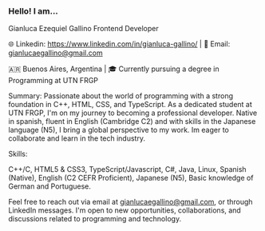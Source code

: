 ### Hello! I am...
Gianluca Ezequiel Gallino
Frontend Developer

🌐 Linkedin: https://www.linkedin.com/in/gianluca-gallino/ | 📧 Email: gianlucaegallino@gmail.com

🇦🇷 Buenos Aires, Argentina | 🎓 Currently pursuing a degree in Programming at UTN FRGP

Summary:
Passionate about the world of programming with a strong foundation in C++, HTML, CSS, and TypeScript. As a dedicated student at UTN FRGP, I'm on my journey to becoming a professional developer. Native in spanish, fluent in English (Cambridge C2) and with skills in the Japanese language (N5), I bring a global perspective to my work. Im eager to collaborate and learn in the tech industry.

Skills:

C++/C, 
HTML5 & CSS3, 
TypeScript/Javascript, 
C#, 
Java, 
Linux, 
Spanish (Native), 
English (C2 CEFR Proficient), 
Japanese (N5), 
Basic knowledge of German and Portuguese.

Feel free to reach out via email at gianlucaegallino@gmail.com, or through LinkedIn messages. I'm open to new opportunities, collaborations, and discussions related to programming and technology.
